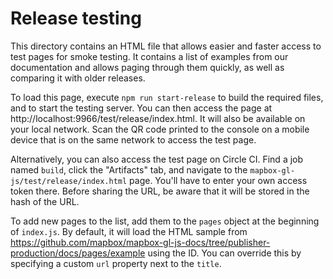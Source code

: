 # Release testing

This directory contains an HTML file that allows easier and faster access to test pages for smoke testing. It contains a list of examples from our documentation and allows paging through them quickly, as well as comparing it with older releases.

To load this page, execute `npm run start-release` to build the required files, and to start the testing server. You can then access the page at http://localhost:9966/test/release/index.html. It will also be available on your local network. Scan the QR code printed to the console on a mobile device that is on the same network to access the test page.

Alternatively, you can also access the test page on Circle CI. Find a job named `build`, click the "Artifacts" tab, and navigate to the `mapbox-gl-js/test/release/index.html` page. You'll have to enter your own access token there. Before sharing the URL, be aware that it will be stored in the hash of the URL.

To add new pages to the list, add them to the `pages` object at the beginning of `index.js`. By default, it will load the HTML sample from https://github.com/mapbox/mapbox-gl-js-docs/tree/publisher-production/docs/pages/example using the ID. You can override this by specifying a custom `url` property next to the `title`.
